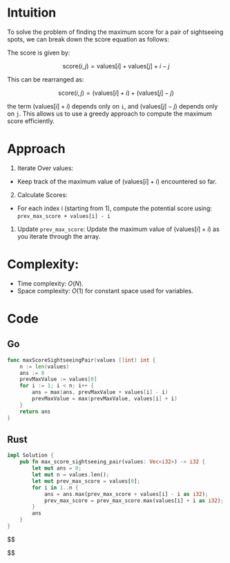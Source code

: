 # Intuition

To solve the problem of finding the maximum score for a pair of sightseeing spots, we can break down the score equation as follows:

The score is given by:

$$ \text{score}(i, j) = \text{values}[i] + \text{values}[j] + i - j $$

This can be rearranged as:

$$
\text{score}(i, j) = (\text{values}[i] + i) + (\text{values}[j] - j)
$$

the term $(\text{values}[i] + i)$ depends only on `i`, and $(\text{values}[j] - j)$ depends only on `j`. This allows us to use a greedy approach to compute the maximum score efficiently.

# Approach

1. Iterate Over values:

- Keep track of the maximum value of $(\text{values}[i] + i)$ encountered so far.

2. Calculate Scores:

- For each index i (starting from 1), compute the potential score using: `prev_max_score + values[i] - i`

1. Update `prev_max_score`:
   Update the maximum value of $(\text{values}[i] + i)$ as you iterate through the array.

# Complexity:

- Time complexity: $O(N)$.
- Space complexity: $O(1)$ for constant space used for variables.

# Code

## Go

```go
func maxScoreSightseeingPair(values []int) int {
    n := len(values)
    ans := 0
    prevMaxValue := values[0]
    for i := 1; i < n; i++ {
        ans = max(ans, prevMaxValue + values[i] - i)
        prevMaxValue = max(prevMaxValue, values[i] + i)
    }
    return ans
}
```

## Rust

```rust
impl Solution {
    pub fn max_score_sightseeing_pair(values: Vec<i32>) -> i32 {
        let mut ans = 0;
        let mut n = values.len();
        let mut prev_max_score = values[0];
        for i in 1..n {
            ans = ans.max(prev_max_score + values[i] - i as i32);
            prev_max_score = prev_max_score.max(values[i] + i as i32);
        }
        ans
    }
}
```

$$


$$

$$
$$
